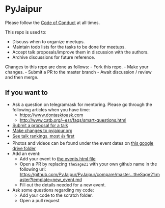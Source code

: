 # PyJaipur

Please follow the [Code of Conduct](https://www.python.org/psf/conduct/) at all times.

This repo is used to:
- Discuss when to organize meetups.
- Maintain todo lists for the tasks to be done for meetups.
- Accept talk proposals/improve them in discussion with the authors.
- Archive discussions for future reference.

Changes to this repo are done as follows:
    - Fork this repo.
    - Make your changes.
    - Submit a PR to the master branch
    - Await discussion / review and then merge. 

## If you want to

- Ask a question on telegram/ask for mentoring. Please go through the following articles when you have time:
    - https://www.dontasktoask.com
    - http://www.catb.org/~esr/faqs/smart-questions.html
- [Submit a proposal for a talk](https://github.com/PyJaipur/Talks/issues/new)
- [Make changes to pyjaipur.org](https://github.com/PyJaipur/PyJaipur/blob/master/website/README.md)
- [See talk rankings, most :+1: first](https://github.com/PyJaipur/PyJaipur/issues?utf8=%E2%9C%93&q=is%3Aopen+label%3Aupcoming+label%3Atalks+sort%3Areactions-%2B1-desc)
- Photos and videos can be found under the event dates on [this google drive folder](https://drive.google.com/drive/folders/1cuZ9h7VYSXlJUYMALhBK62STvgoXMLn3?usp=sharing)
- Add an event:
    - Add your event to [the events.html file](https://github.com/PyJaipur/PyJaipur/blob/master/website/src/.events.html)
    - Open a PR by replacing `theSage21` with your own github name in the following url: <https://github.com/PyJaipur/PyJaipur/compare/master...theSage21:master?template=new_event.md>
    - Fill out the details needed for a new event.
- Ask some questions regarding my code:
    - Add your code to the scratch folder.
    - Open a pull request

